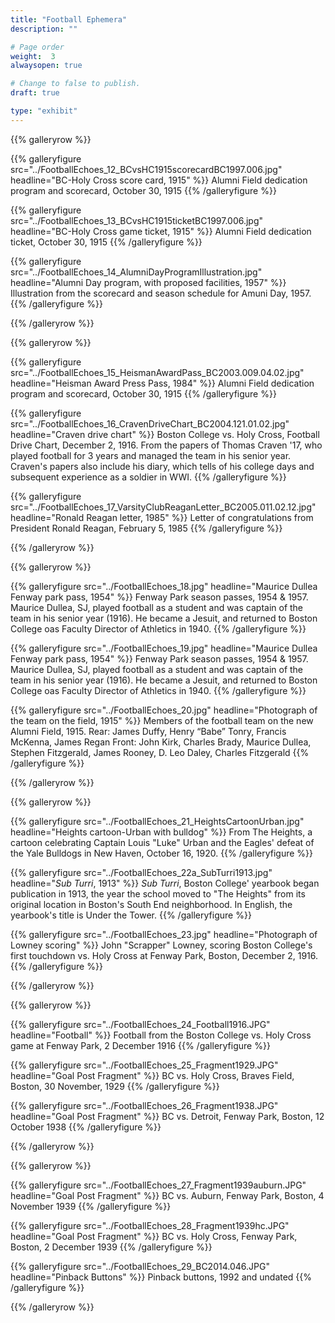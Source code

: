 ```yaml
---
title: "Football Ephemera"
description: ""

# Page order
weight:  3
alwaysopen: true

# Change to false to publish.
draft: true

type: "exhibit"
---
```


{{% galleryrow %}}

{{% galleryfigure src="../FootballEchoes_12_BCvsHC1915scorecardBC1997.006.jpg" headline="BC-Holy Cross score card, 1915" %}}
Alumni Field dedication program and scorecard, October 30, 1915
{{% /galleryfigure %}}

{{% galleryfigure src="../FootballEchoes_13_BCvsHC1915ticketBC1997.006.jpg" headline="BC-Holy Cross game ticket, 1915" %}}
Alumni Field dedication ticket, October 30, 1915
{{% /galleryfigure %}}

{{% galleryfigure src="../FootballEchoes_14_AlumniDayProgramIllustration.jpg" headline="Alumni Day program, with proposed facilities, 1957" %}}
Illustration from the scorecard and season schedule for Amuni Day, 1957.
{{% /galleryfigure %}}

{{% /galleryrow %}}

{{% galleryrow %}}

{{% galleryfigure src="../FootballEchoes_15_HeismanAwardPass_BC2003.009.04.02.jpg" headline="Heisman Award Press Pass, 1984" %}}
Alumni Field dedication program and scorecard, October 30, 1915
{{% /galleryfigure %}}

{{% galleryfigure src="../FootballEchoes_16_CravenDriveChart_BC2004.121.01.02.jpg" headline="Craven drive chart" %}}
Boston College vs. Holy Cross, Football Drive Chart, December 2, 1916. From the papers of Thomas Craven '17, who played football for 3 years and managed the team in his senior year. Craven's papers also include his diary, which tells of his college days and subsequent experience as a soldier in WWI.
{{% /galleryfigure %}}

{{% galleryfigure src="../FootballEchoes_17_VarsityClubReaganLetter_BC2005.011.02.12.jpg" headline="Ronald Reagan letter, 1985" %}}
Letter of congratulations from President Ronald Reagan, February 5, 1985
{{% /galleryfigure %}}

{{% /galleryrow %}}

{{% galleryrow %}}

{{% galleryfigure src="../FootballEchoes_18.jpg" headline="Maurice Dullea Fenway park pass, 1954" %}}
Fenway Park season passes, 1954 & 1957. Maurice Dullea, SJ, played football as a student and was captain of the team in his senior year (1916). He became a Jesuit, and returned to Boston College oas Faculty Director of Athletics in 1940.
{{% /galleryfigure %}}

{{% galleryfigure src="../FootballEchoes_19.jpg" headline="Maurice Dullea Fenway park pass, 1954" %}}
Fenway Park season passes, 1954 & 1957. Maurice Dullea, SJ, played football as a student and was captain of the team in his senior year (1916). He became a Jesuit, and returned to Boston College oas Faculty Director of Athletics in 1940.
{{% /galleryfigure %}}

{{% galleryfigure src="../FootballEchoes_20.jpg" headline="Photograph of the team on the field, 1915" %}}
Members of the football team on the new Alumni Field, 1915. Rear: James Duffy, Henry “Babe” Tonry, Francis McKenna, James Regan Front: John Kirk, Charles Brady, Maurice Dullea, Stephen Fitzgerald, James Rooney, D. Leo Daley, Charles Fitzgerald
{{% /galleryfigure %}}

{{% /galleryrow %}}

{{% galleryrow %}}

{{% galleryfigure src="../FootballEchoes_21_HeightsCartoonUrban.jpg" headline="Heights cartoon-Urban with bulldog" %}}
From The Heights, a cartoon celebrating Captain Louis "Luke" Urban and the Eagles' defeat of the Yale Bulldogs in New Haven, October 16, 1920.
{{% /galleryfigure %}}

{{% galleryfigure src="../FootballEchoes_22a_SubTurri1913.jpg" headline="*Sub Turri*, 1913" %}}
*Sub Turri*, Boston College' yearbook began publication in 1913, the year the school moved to "The Heights" from its original location in Boston's South End neighborhood. In English, the yearbook's title is Under the Tower.
{{% /galleryfigure %}}

{{% galleryfigure src="../FootballEchoes_23.jpg" headline="Photograph of Lowney scoring" %}}
John "Scrapper" Lowney, scoring Boston College's first touchdown vs. Holy Cross at Fenway Park, Boston, December 2, 1916.
{{% /galleryfigure %}}

{{% /galleryrow %}}

{{% galleryrow %}}


{{% galleryfigure src="../FootballEchoes_24_Football1916.JPG" headline="Football" %}}
Football from the Boston College vs. Holy Cross game at Fenway Park, 2 December 1916
{{% /galleryfigure %}}

{{% galleryfigure src="../FootballEchoes_25_Fragment1929.JPG" headline="Goal Post Fragment" %}}
BC vs. Holy Cross, Braves Field, Boston, 30 November, 1929
{{% /galleryfigure %}}

{{% galleryfigure src="../FootballEchoes_26_Fragment1938.JPG" headline="Goal Post Fragment" %}}
BC vs. Detroit, Fenway Park, Boston, 12 October 1938
{{% /galleryfigure %}}

{{% /galleryrow %}}

{{% galleryrow %}}

{{% galleryfigure src="../FootballEchoes_27_Fragment1939auburn.JPG" headline="Goal Post Fragment" %}}
BC vs. Auburn, Fenway Park, Boston, 4 November 1939
{{% /galleryfigure %}}

{{% galleryfigure src="../FootballEchoes_28_Fragment1939hc.JPG" headline="Goal Post Fragment" %}}
BC vs. Holy Cross, Fenway Park, Boston, 2 December 1939
{{% /galleryfigure %}}

{{% galleryfigure src="../FootballEchoes_29_BC2014.046.JPG" headline="Pinback Buttons" %}}
Pinback buttons, 1992 and undated
{{% /galleryfigure %}}

{{% /galleryrow %}}

